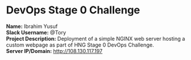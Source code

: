 # DevOps Stage 0 Challenge

**Name:** Ibrahim Yusuf  
**Slack Username:** @Tory  
**Project Description:** Deployment of a simple NGINX web server hosting a custom webpage as part of HNG Stage 0 DevOps Challenge.  
**Server IP/Domain:** http://108.130.117.197